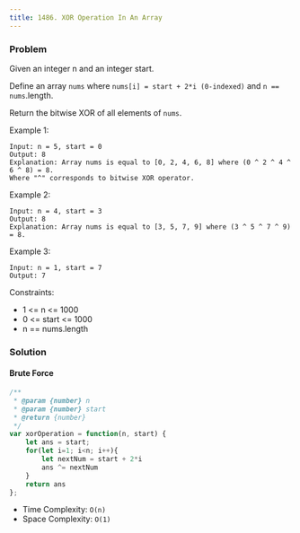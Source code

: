 ```yaml
---
title: 1486. XOR Operation In An Array
---
```


### Problem

Given an integer n and an integer start.

Define an array `nums` where `nums[i] = start + 2*i (0-indexed)` and `n == nums`.length.

Return the bitwise XOR of all elements of `nums`.
 

Example 1:

```
Input: n = 5, start = 0
Output: 8
Explanation: Array nums is equal to [0, 2, 4, 6, 8] where (0 ^ 2 ^ 4 ^ 6 ^ 8) = 8.
Where "^" corresponds to bitwise XOR operator.

```

Example 2:

```
Input: n = 4, start = 3
Output: 8
Explanation: Array nums is equal to [3, 5, 7, 9] where (3 ^ 5 ^ 7 ^ 9) = 8.
```

Example 3:

```
Input: n = 1, start = 7
Output: 7
```

Constraints:
- 1 <= n <= 1000
- 0 <= start <= 1000
- n == nums.length

### Solution

#### Brute Force

```javascript
/**
 * @param {number} n
 * @param {number} start
 * @return {number}
 */
var xorOperation = function(n, start) {
    let ans = start;
    for(let i=1; i<n; i++){
        let nextNum = start + 2*i
        ans ^= nextNum
    }
    return ans
};
```

- Time Complexity: `O(n)`
- Space Complexity: `O(1)`
